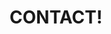 ---
title : "CONTACT!"
bg_image: "images/backgrounds/contact-us-bg.jpg"
form_action: "#" # works with https://formspree
name: "Nom"
email: "Email"
message: "Message"
submit: "Envoyer"


# custom style
custom_class: "" 
custom_attributes: "" 
custom_css: ""
---